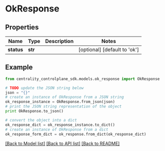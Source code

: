 # OkResponse


## Properties
Name | Type | Description | Notes
------------ | ------------- | ------------- | -------------
**status** | **str** |  | [optional] [default to 'ok']

## Example

```python
from centrality_controlplane_sdk.models.ok_response import OkResponse

# TODO update the JSON string below
json = "{}"
# create an instance of OkResponse from a JSON string
ok_response_instance = OkResponse.from_json(json)
# print the JSON string representation of the object
print OkResponse.to_json()

# convert the object into a dict
ok_response_dict = ok_response_instance.to_dict()
# create an instance of OkResponse from a dict
ok_response_form_dict = ok_response.from_dict(ok_response_dict)
```
[[Back to Model list]](../README.md#documentation-for-models) [[Back to API list]](../README.md#documentation-for-api-endpoints) [[Back to README]](../README.md)


